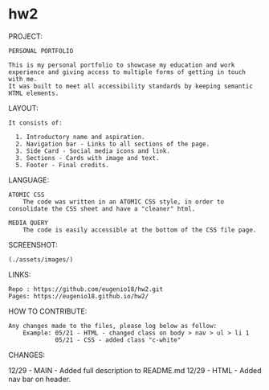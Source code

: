 # hw2
PROJECT: 

    PERSONAL PORTFOLIO 

    This is my personal portfolio to showcase my education and work experience and giving access to multiple forms of getting in touch with me. 
    It was built to meet all accessibility standards by keeping semantic HTML elements. 


LAYOUT:

    It consists of: 

      1. Introductory name and aspiration.
      2. Navigation bar - Links to all sections of the page.
      3. Side Card - Social media icons and link.
      3. Sections - Cards with image and text.
      5. Footer - Final credits.


LANGUAGE:

    ATOMIC CSS
        The code was written in an ATOMIC CSS style, in order to consolidate the CSS sheet and have a "cleaner" html. 

    MEDIA QUERY
        The code is easily accessible at the bottom of the CSS file page.


SCREENSHOT:

    (./assets/images/)


LINKS:

    Repo : https://github.com/eugenio18/hw2.git
    Pages: https://eugenio18.github.io/hw2/
 

HOW TO CONTRIBUTE:

    Any changes made to the files, please log below as follow:
        Example: 05/21 - HTML - changed class on body > nav > ul > li 1
                 05/21 - CSS - added class "c-white"

CHANGES:

12/29 - MAIN - Added full description to README.md
12/29 - HTML - Added nav bar on header.



